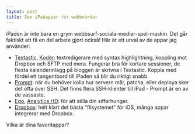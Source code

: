 ```yaml
---
layout: post
title: Sex iPadappar för webbnördar
---
```


iPaden är inte bara en grym webbsurf-sociala-medier-spel-maskin. Det går faktiskt att få en del arbete gjort också! Här är ett urval av de appar jag använder:

* [Textastic](http://www.textasticapp.com), [Koder](http://www.koderapp.com): textredigerare med syntax highlightning, koppling mot Dropbox och SFTP med mera. Fungerar bra för kortare sessioner, de flesta kalenderinlägg på bloggen är skrivna i Textastic. Koppla med fördel ett tangentbord till iPaden så blir du riktigt snabb.
* [Prompt](http://www.panic.com/blog/2011/04/introducing-prompt-ssh-for-ios): när du behöver kolla hur servern mår, patcha, eller deploya sker det ofta över SSH. Det finns flera SSH-klienter till iPad - Prompt är en av de vassaste.
* [Ego](http://ego-app.com), [Analytics HD](http://analyticsapp.com): för att stilla din sifferhunger.
* [Dropbox](http://www.dropbox.com/ipad): helt klart det bästa "filsystemet" för iOS, många appar integrerar med Dropbox.

Vilka är dina favoritappar?
